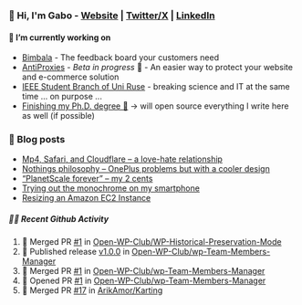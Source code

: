 ### 👋 Hi, I'm Gabo - [Website](https://gkanev.com) | [Twitter/X](https://twitter.com/mrgkanev) | [LinkedIn](https://www.linkedin.com/in/mrgkanev)

#### 🔭 I’m currently working on
- [Bimbala](https://bimbala.com/)  - The feedback board your customers need
- [AntiProxies](https://antiproxies.com/) - *Beta in progress* 🚀 -  An easier way to protect your website and e-commerce solution
- [IEEE Student Branch of Uni Ruse](https://github.com/IEEE-Student-Branch-of-Uni-Ruse) - breaking science and IT at the same time ... on purpose ...
- [Finishing my Ph.D. degree 🤔](https://scholar.google.com/citations?user=En7GPEsAAAAJ&hl=en) -> will open source everything I write here as well (if possible)

### 📖 Blog posts
<!-- BLOG-POST-LIST:START -->
- [Mp4, Safari, and Cloudflare – a love-hate relationship](https://gkanev.com/posts/mp4-safari-and-cloudflare-a-love-hate-relationship/)
- [Nothings philosophy – OnePlus problems but with a cooler design](https://gkanev.com/posts/nothings-philosophy-oneplus-problems-but-with-a-cooler-design/)
- [“PlanetScale forever” – my 2 cents](https://gkanev.com/posts/planetscale-forever-my-2-cents/)
- [Trying out the monochrome on my smartphone](https://gkanev.com/posts/trying-out-the-monochrome-on-my-smartphone/)
- [Resizing an Amazon EC2 Instance](https://gkanev.com/posts/resizing-an-amazon-ec2-instance/)
<!-- BLOG-POST-LIST:END -->

##### 🧑‍💻 Recent Github Activity

<!--START_SECTION:activity-->
1. 🎉 Merged PR [#1](https://github.com/Open-WP-Club/WP-Historical-Preservation-Mode/pull/1) in [Open-WP-Club/WP-Historical-Preservation-Mode](https://github.com/Open-WP-Club/WP-Historical-Preservation-Mode)
2. 🚀 Published release [v1.0.0](https://github.com/Open-WP-Club/wp-Team-Members-Manager/releases/tag/v1.0.0) in [Open-WP-Club/wp-Team-Members-Manager](https://github.com/Open-WP-Club/wp-Team-Members-Manager)
3. 🎉 Merged PR [#1](https://github.com/Open-WP-Club/wp-Team-Members-Manager/pull/1) in [Open-WP-Club/wp-Team-Members-Manager](https://github.com/Open-WP-Club/wp-Team-Members-Manager)
4. 💪 Opened PR [#1](https://github.com/Open-WP-Club/wp-Team-Members-Manager/pull/1) in [Open-WP-Club/wp-Team-Members-Manager](https://github.com/Open-WP-Club/wp-Team-Members-Manager)
5. 🎉 Merged PR [#17](https://github.com/ArikAmor/Karting/pull/17) in [ArikAmor/Karting](https://github.com/ArikAmor/Karting)
<!--END_SECTION:activity-->
